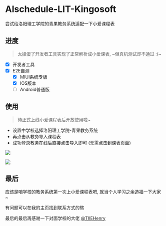 # AIschedule-LIT-Kingosoft

尝试给洛阳理工学院的青果教务系统适配一下小爱课程表

## 进度

> 太操蛋了开发者工具实现了正常解析成小爱课表, ~但真机测试却不通过 :(~

- [X] 开发者工具
- [X] E2E自测 
  - [X] MIUI系统专版
  - [X] IOS版本
  - [ ] Android普通版

## 使用

> 待正式上线小爱课程表后开放使用啦~

- 设置中学校选择洛阳理工学院-青果教务系统
- 再点击从教务导入课程表
- 成功登录教务在线后直接点击导入即可 (无需点击到课表页面)

![](https://vkceyugu.cdn.bspapp.com/VKCEYUGU-b1ebbd3c-ca49-405b-957b-effe60782276/9ead5234-f104-40bc-9c89-827339a013c9.jpg)

![](https://vkceyugu.cdn.bspapp.com/VKCEYUGU-b1ebbd3c-ca49-405b-957b-effe60782276/d4ee15e3-e931-450a-b814-143c518d9765.jpg)


## 最后

应该是咱学校的教务系统第一次上小爱课程表吧, 就当个人学习之余造福一下大家 ~

有问题可以在我的主页找到联系方式的熬

最后的最后再感谢一下对面学校的大佬 [@TIIEHenry](https://github.com/TIIEHenry)
